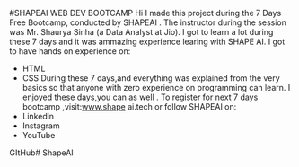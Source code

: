 #SHAPEAI WEB DEV BOOTCAMP Hi I made this project during the 7 Days Free Bootcamp, conducted by SHAPEAI . The instructor during the session was Mr. Shaurya Sinha (a Data Analyst at Jio). I got to learn a lot during these 7 days and it was ammazing experience learing with SHAPE AI.
I got to have hands on experience on:

* HTML
* CSS
During these 7 days,and everything was explained from the very basics so that anyone with zero experience on programming can learn. I enjoyed these days,you can as well . To register for next 7 days bootcamp ,visit:www.shape ai.tech or follow SHAPEAI on:
* Linkedin
* Instagram
* YouTube

GItHub# ShapeAI
